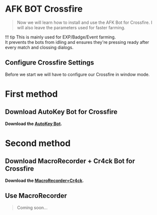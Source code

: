 # AFK BOT Crossfire

> Now we will learn how to install and use the AFK Bot for Crossfire. I will also leave the parameters used for faster farming.

!!! tip
    This is mainly used for EXP/Badge/Event farming.  
    It prevents the bots from idling and ensures they're pressing ready after every match and clossing dialogs.

## Configure Crossfire Settings

Before we start we will have to configure our Crossfire in window mode.

# First method
## Download AutoKey Bot for Crossfire

**Download the <a href="https://github.com/aircheats/vmware-cf-guide/raw/main/docs/crossfire/Auto-Keybot_3.1.zip" target="_blank">AutoKey Bot</a>.**

# Second method
## Download MacroRecorder + Cr4ck Bot for Crossfire

**Download the <a href="https://github.com/aircheats/vmware-cf-guide/raw/main/docs/crossfire/AntiAFKBot.zip" target="_blank">MacroRecorder+Cr4ck</a>.**
## Use MacroRecorder

> Coming soon...
